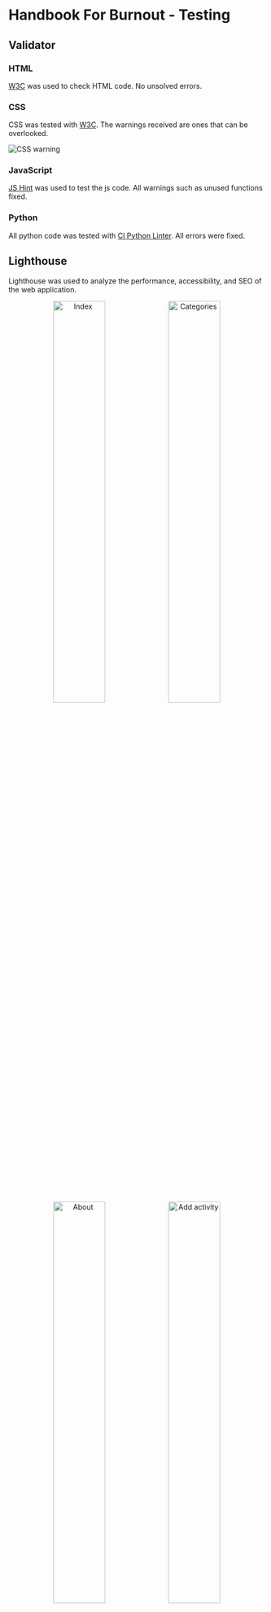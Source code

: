 # Handbook For Burnout - Testing

## Validator

### HTML

[W3C](https://validator.w3.org/) was used to check HTML code. No unsolved errors.

### CSS

CSS was tested with [W3C](https://jigsaw.w3.org/css-validator/validator?uri=https%3A%2F%2Fhandbook-for-burnout-4d6e57b49adf.herokuapp.com%2F&profile=css3svg&usermedium=all&warning=1&vextwarning=&lang=en). The warnings received are ones that can be overlooked.

![CSS warning](documentation/testing_images/CSS_W3C.png)

### JavaScript

[JS Hint](https://jshint.com/) was used to test the js code. All warnings such as unused functions fixed.

### Python

All python code was tested with [CI Python Linter](https://pep8ci.herokuapp.com/). All errors were fixed.

## Lighthouse

Lighthouse was used to analyze the performance, accessibility, and SEO of the web application. 

<p align="center"><img src="documentation/testing_images/index.png" alt="Index" width="45%"><img src="documentation/testing_images/categories.png" alt="Categories" width="45%"></p>
<p align="center"><img src="documentation/testing_images/about.png" alt="About" width="45%"><img src="documentation/testing_images/add_activity.png" alt="Add activity" width="45%"></p>
<p align="center"><img src="documentation/testing_images/routines.png" alt="Routines" width="45%"><img src="documentation/testing_images/review_list.png" alt="Review list" width="45%"></p>
<p align="center"><img src="documentation/testing_images/login.png" alt="Login" width="45%"><img src="documentation/testing_images/logout.png" alt="Logout" width="45%"></p>

## Manual testing

### User stories

All user stories have been tested and function as expected according to their Acceptance Criteria.

| Test case ID | User Story | Name                                               | Status | Acceptance Criteria Pass/Fail |   |
|--------------|------------|----------------------------------------------------|--------|-------------------------------|---|
| TC1          | US#2       | [Staff user sign up](https://github.com/users/Malinchristina/projects/3/views/1?pane=issue&itemId=65590621)                                 | Done   | Pass                          |   |
| TC2          | US#4       | [User Sign-Up to View Activities](https://github.com/Malinchristina/handbook-for-burnout/issues/4#issue-2328626161)                    | Done   | Pass                          |   |
| TC3          | US#7       | [Deleting Staff Users Account](https://github.com/Malinchristina/handbook-for-burnout/issues/7)                       | Done   | Pass                          |   |
| TC4          | US#31      | [Add Staff User permission](https://github.com/Malinchristina/handbook-for-burnout/issues/31)                          | Done   | Pass                          |   |
| TC5          | US#11      | [Create and Edit Categories](https://github.com/Malinchristina/handbook-for-burnout/issues/11)                         | Done   | Pass                          |   |
| TC6          | US#12      | [View Categories](https://github.com/Malinchristina/handbook-for-burnout/issues/12)                                    | Done   | Pass                          |   |
| TC7          | US#24      | [Delete categories](https://github.com/Malinchristina/handbook-for-burnout/issues/24)                                  | Done   | Pass                          |   |
| TC8          | US#13      | [Activity Management for Site Admin and Staff Users](https://github.com/Malinchristina/handbook-for-burnout/issues/13) | Done   | Pass                          |   |
| TC9          | US#17      | [View activities](https://github.com/Malinchristina/handbook-for-burnout/issues/17)                                    | Done   | Pass                          |   |
| TC10         | US#18      | [Navigate to Linked Activity](https://github.com/Malinchristina/handbook-for-burnout/issues/18)                        | Done   | Pass                          |   |
| TC11         | US#19      | [Filter Activities Category](https://github.com/Malinchristina/handbook-for-burnout/issues/19)                         | Done   | Pass                          |   |
| TC12         | US#22      | [Site admin to manage reviews](https://github.com/Malinchristina/handbook-for-burnout/issues/22)                       | Done   | Pass                          |   |
| TC13         | US#20      | [View Comments on Activities](https://github.com/Malinchristina/handbook-for-burnout/issues/20)                        | Done   | Pass                          |   |
| TC14         | US#23      | [Manage Own Reviews](https://github.com/Malinchristina/handbook-for-burnout/issues/23)                                 | Done   | Pass                          |   |

**[To top](#handbook-for-burnout---testing)**

### Features

| Features tested | Expected outcome | Testing | Result | Pass / Fail |
|---|---|---|---|---|
| Navbar |  |  |  |  |
| **Not logged in** |  |  |  |  |
| Home | Navigate to Home page | Click Home from another page | Home page is shown | Pass |
| Catgories | Navigate to Categories page | Click Categories from another page | Categories page is shown | Pass |
| About | Navigate to About page | Click About from another page | About page is shown | Pass |
| Register | Navigate to Register page | Click Register from another page | Register page is shown | Pass |
| Login | Navigate to Login page | Click Login from another page | Login page is shown | Pass |
| Icon | Navigate to Login page | Click on the icon | Login page is shown | Pass |
| Logo | Navigate to Home page | Click on the logo | Home page is shown | Pass |
| **Logged in as staff user superuser** |  |  |  |  |
| Home | Navigate to Home page | Click Home from another page | Home page is shown | Pass |
| Categories | Navigate to Categories page | Click Categories from another page | Categories page is shown | Pass |
| About | Navigate to About page | Click About from another page | About page is shown | Pass |
| Add Activities | Navigate to Add Activities page | Click Add Activities from another page | Add Activities page is shown | Pass |
| Logout | Navigate to Logout page | Click Logout from another page | Logout page is shown | Pass |
| Icon | Navigate to Logout page | Click on the icon | Logout page is shown | Pass |
| Logo | Navigate to Home page | Click on the logo | Home page is shown | Pass |
| **Logged in as user** |  |  |  |  |
| Home | Navigate to Home page | Click Home from another page | Home page is shown | Pass |
| Catgories | Navigate to Categories page | Click Categories from another page | Categories page is shown | Pass |
| About | Navigate to About page | Click About from another page | About page is shown | Pass |
| Logout | Navigate to Logout page | Click Logout from another page | Logout page is shown | Pass |
| Icon | Navigate to Logout page | Click on the icon | Logout page is shown | Pass |
| Logo | Navigate to Home page | Click on the logo | Home page is shown | Pass |
| **Home not logged in** |  |  |  |  |
| Alert message at bottom | Alert message is visible | Click link registering | Get to Register page | Pass |
| Alert message at bottom | Alert message is visible | Click link logging in | Get to Login page | Pass |
| **Home logged in user** |  |  |  |  |
| Alert message at bottom | Alert message is hidden |  |  | Pass |
| **Categories not logged in** |  |  |  |  |
| Alert message | Alert message is visible and link clickable | Click link log in | Get to Login page | Pass |
| Category cards | Cards not clickable |  |  | Pass |
| **Categories logged in** |  |  |  |  |
| Alert message | Alert message is hidden |  |  | Pass |
| Activites | Cards clickable and link to each activity | Click each card | Get to each activity page | Pass |
| About | Email links to email address | Link clicked, email received | Opens default email provider locally | Pass |
| Register |  |  |  |  |
| Log in link | Link to navigate to Login page | Click log up link | Login page is shown | Pass |
| Form | User feedback on every field | Fields not filled in then click sign up | User feedback is displayed | Pass |
| Sign up button | Register User and show sucess message | Button clicked | Lets one register and navigate to home page and display sucess message | Pass |
| Login |  |  |  |  |
| Sign up in link | Link to navigate to Register page | Click sign up link | Register page is shown | Pass |
| Forgotten password link | Link to custom page | Click link | Custom password reset page is shown | Pass |
| Form | User feedback on every field | Fields not filled in then click sign in | User feedback is displayed | Pass |
| Sign in btn | Sign in, hide Register in nav and display logout. Display success message and navigat to Home. | Click Sign in btn | Sign one in. Navigate to home, display success message. | Pass |
| Forgotten password page |  |  |  |  |
| Email link | Email links to email address | Link clicked, email received | Opens default email provider locally | Pass |
| Home btn | Navigate to Home page | Button clicked | Home page is displayed | Pass |
| Logout | Display sign out btn and cancel btn. Sign out btn sign one out, navigate to Home and display sucess message. Cancel navigates to home | Click sign out btn | Navigates to home. Success message is displayed | Pass |
| **Add Activity logged in as Superuser / Staff user** |  |  |  |  |
| Form | User feedback on every field. Not possible to submit if required fields are empty. Duplicate titles not allowed. | Fields not filled in then click save activity. Fill in duplicate title. | User feedback is displayed, not possible to submit w/o required or with duplicate title. | Pass |
| Save Activity btn | Save activity to correct category and display sucess message. Redirect to Categories page | Add activity and save it. | Navigates to Categories page, success message is displayed. activity is displayed on the correct page | Pass |
| Cancels btn | Cancel form, get back to previous page | Click cancel button | End up on page one entered from | Pass |
| **Activity page logged in as User** |  |  |  |  |
| Content | Show  Category description, title, activity description, level, link, review btn with no of reviews |  |  | Pass |
| Activity link | Link clickable and open in external tab | Click link | Link opens in external tab | Pass |
| Review btn | Show no of reviews for that specific activity, take on to reveiew list | Click btn | Navigates to review list for that specific activity | Pass |
| **Activity page logged in as Staff user / Superuser** |  |  |  |  |
| All as User | See above | See above | See above | Pass |
| Edit btn | Show edit btn under each activity. Navigates one to edit form. | Click edit btn | Navigate to Edit Activity form | Pass |
| Edit activity | Edit all fields, navigate to categories, display success message. | Editing different fields and save. | Navigates to Categories and display suggess message. | Pass |
| Delete btn | Show delete btn under each activity. Show delete modal. | Click delete btn | Show modal with close, delete option. | Pass |
| Delete activity | Delete activity, show sucess message. Navigate to Categories. | Click delete | Delete activity, navigate to Categories. Success message displyed. | Pass |
| Reviews |  |  |  |  |
| Content | Display what activity the reveiw is for, a list of reviews if any and form for adding reviews. Btn navigates to Categories | Click btn. | Navigate to Categories. | Pass |
| Form | Textfield with user feedback. Display submit btn. Not possible to submit empty field. Display success message. Stay on review list after submit. | Add an empty reveiw, submit. Add a review and submit. | Remain on review list after submit. Sucess message displayed. | Pass |
| **Author of review** |  |  |  |  |
| Display edit btn | Display edit btn on auhtors reveiw |  |  | Pass |
| Edit | Cancel abort edit and return to reviews list. Save navigates to reviews list. Display success message for edit. | Form the action for save and cancel btn. | Sucess message is show, navigate back to list. | Pass |
| Delete | Open modal on delete btn. Cancel abort. Delete removes the review. Stay on review list. | Form the action for cancel and delete btn. | Modal close on cancel, removal on delete, show updated list. Success message displayed. | Pass |

**[To top](#handbook-for-burnout---testing)**

### Browsers

The application has been tested on the following browsers:
- Chrome
- Edge
- Safari

#### Mobile

The site is tested on various Iphones, Androids such as Xiaomi Redmi Note and Samsung.

## Bugs

#### Solved bugs

- "Normal" coding bugs like spelling errors in links.
- Success messages not showing after delete.
- Not accessing the activity id in the database, fetch by pk instead.
- Many trial and error.
- Print console.log.

#### Unsolved bugs

No unresolved bugs to report.


